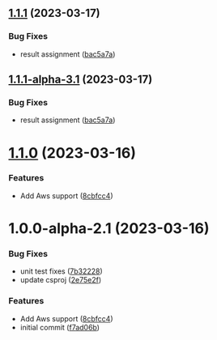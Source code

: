 ## [1.1.1](https://github.com/devperimental/component-settings/compare/v1.1.0...v1.1.1) (2023-03-17)


### Bug Fixes

* result assignment ([bac5a7a](https://github.com/devperimental/component-settings/commit/bac5a7a65d9917b2309818744fea0405a2ba27e6))

## [1.1.1-alpha-3.1](https://github.com/devperimental/component-settings/compare/v1.1.0...v1.1.1-alpha-3.1) (2023-03-17)


### Bug Fixes

* result assignment ([bac5a7a](https://github.com/devperimental/component-settings/commit/bac5a7a65d9917b2309818744fea0405a2ba27e6))

# [1.1.0](https://github.com/devperimental/component-settings/compare/v1.0.0...v1.1.0) (2023-03-16)


### Features

* Add Aws support ([8cbfcc4](https://github.com/devperimental/component-settings/commit/8cbfcc42fb7be873cf0ca6cee117ad385ec01cef))

# 1.0.0-alpha-2.1 (2023-03-16)


### Bug Fixes

* unit test fixes ([7b32228](https://github.com/devperimental/component-settings/commit/7b32228f077dabff026185fbfff061db6c3d51d1))
* update csproj ([2e75e2f](https://github.com/devperimental/component-settings/commit/2e75e2f9a1fb3ae5c4d913ee7e1345e601c75e27))


### Features

* Add Aws support ([8cbfcc4](https://github.com/devperimental/component-settings/commit/8cbfcc42fb7be873cf0ca6cee117ad385ec01cef))
* initial commit ([f7ad06b](https://github.com/devperimental/component-settings/commit/f7ad06b66e9dedcd16b8236ba8f76d3550e15189))
